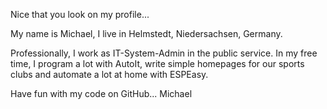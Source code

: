 Nice that you look on my profile...

My name is Michael, I live in Helmstedt, Niedersachsen, Germany.

Professionally, I work as IT-System-Admin in the public service.
In my free time, I program a lot with AutoIt, write simple homepages for our sports clubs and automate a lot at home with ESPEasy.

Have fun with my code on GitHub...
Michael
